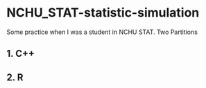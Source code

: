 # NCHU_STAT-statistic-simulation
Some practice when I was a student in NCHU STAT.
Two Partitions
## 1. C++
## 2. R
